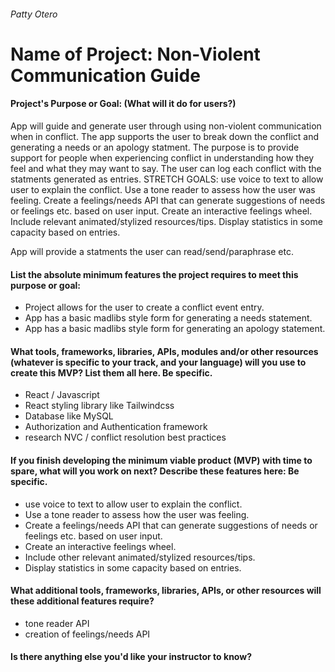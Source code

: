 ###### Patty Otero

# Name of Project: Non-Violent Communication Guide

#### Project's Purpose or Goal: (What will it do for users?)

App will guide and generate user through using non-violent communication when in conflict. The app supports the user to break down the conflict and generating a needs or an apology statment. The purpose is to provide support for people when experiencing conflict in understanding how they feel and what they may want to say. The user can log each conflict with the statments generated as entries. 
STRETCH GOALS: use voice to text to allow user to explain the conflict. Use a tone reader to assess how the user was feeling. Create a feelings/needs API that can generate suggestions of needs or feelings etc. based on user input. Create an interactive feelings wheel. Include relevant animated/stylized resources/tips. Display statistics in some capacity based on entries.

App will provide a statments the user can read/send/paraphrase etc.

#### List the absolute minimum features the project requires to meet this purpose or goal:
- Project allows for the user to create a conflict event entry.
- App has a basic madlibs style form for generating a needs statement.
- App has a basic madlibs style form for generating an apology statement.

#### What tools, frameworks, libraries, APIs, modules and/or other resources (whatever is specific to your track, and your language) will you use to create this MVP? List them all here. Be specific.
- React / Javascript
- React styling library like Tailwindcss
- Database like MySQL 
- Authorization and Authentication framework
- research NVC / conflict resolution best practices

#### If you finish developing the minimum viable product (MVP) with time to spare, what will you work on next? Describe these features here: Be specific.
- use voice to text to allow user to explain the conflict. 
- Use a tone reader to assess how the user was feeling. 
- Create a feelings/needs API that can generate suggestions of needs or feelings etc. based on user input. 
- Create an interactive feelings wheel. 
- Include other relevant animated/stylized resources/tips. 
- Display statistics in some capacity based on entries.

#### What additional tools, frameworks, libraries, APIs, or other resources will these additional features require?
- tone reader API
- creation of feelings/needs API

#### Is there anything else you'd like your instructor to know?

